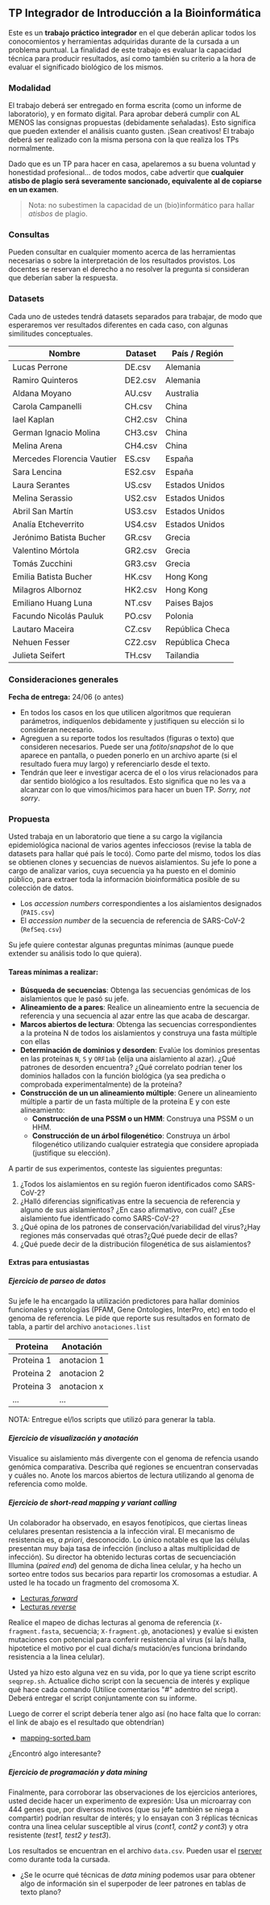 ## TP Integrador de Introducción a la Bioinformática

Este es un **trabajo práctico integrador** en el que deberán aplicar todos los conocomientos y herramientas adquiridas durante de la cursada a un problema puntual. La finalidad de este trabajo es evaluar la capacidad técnica para producir resultados, así como también su criterio a la hora de evaluar el significado biológico de los mismos.

### Modalidad 

El trabajo deberá ser entregado en forma escrita (como un informe de laboratorio), y en formato digital. Para aprobar deberá cumplir con AL MENOS las consignas propuestas (debidamente señaladas). Esto significa que pueden extender el análisis cuanto gusten. ¡Sean creativos! El trabajo deberá ser realizado con la misma persona con la que realiza los TPs normalmente. 

Dado que es un TP para hacer en casa, apelaremos a su buena voluntad y honestidad profesional... de todos modos, cabe advertir que **cualquier atisbo de plagio será severamente sancionado, equivalente al de copiarse en un examen**. 

> Nota: no subestimen la capacidad de un (bio)informático para hallar *atisbos* de plagio. 

### Consultas

Pueden consultar en cualquier momento acerca de las herramientas necesarias o sobre la interpretación de los resultados provistos. Los docentes se reservan el derecho a no resolver la pregunta si consideran que deberían saber la respuesta. 

### Datasets

Cada uno de ustedes tendrá datasets separados para trabajar, de modo que esperaremos ver resultados diferentes en cada caso, con algunas similitudes conceptuales. 


| Nombre                     | Dataset | País / Región   |
|----------------------------|---------|-----------------|
| Lucas Perrone              | DE.csv  | Alemania        |
| Ramiro Quinteros           | DE2.csv | Alemania        |
| Aldana Moyano              | AU.csv  | Australia       |
| Carola Campanelli          | CH.csv  | China           |
| Iael Kaplan                | CH2.csv | China           |
| German Ignacio Molina      | CH3.csv | China           |
| Melina Arena               | CH4.csv | China           |
| Mercedes Florencia Vautier | ES.csv  | España          |
| Sara Lencina               | ES2.csv | España          |
| Laura Serantes             | US.csv  | Estados Unidos  |
| Melina Serassio            | US2.csv | Estados Unidos  |
| Abril San Martín           | US3.csv | Estados Unidos  |
| Analía Etcheverrito        | US4.csv | Estados Unidos  |
| Jerónimo Batista Bucher    | GR.csv  | Grecia          |
| Valentino Mórtola          | GR2.csv | Grecia          |
| Tomás Zucchini             | GR3.csv | Grecia          |
| Emilia Batista Bucher      | HK.csv  | Hong Kong       |
| Milagros Albornoz          | HK2.csv | Hong Kong       |
| Emiliano Huang Luna        | NT.csv  | Paises Bajos    |
| Facundo Nicolás Pauluk     | PO.csv  | Polonia         |
| Lautaro Maceira            | CZ.csv  | República Checa |
| Nehuen Fesser              | CZ2.csv | República Checa |
| Julieta Seifert            | TH.csv  | Tailandia       |

### Consideraciones generales

**Fecha de entrega:** 24/06 (o antes)

- En todos los casos en los que utilicen algoritmos que requieran parámetros, indíquenlos debidamente y justifiquen su elección si lo consideran necesario.
- Agreguen a su reporte todos los resultados (figuras o texto) que consideren necesarios. Puede ser una *fotito*/*snapshot* de lo que aparece en pantalla, o pueden ponerlo en un archivo aparte (si el resultado fuera muy largo) y referenciarlo desde el texto.
- Tendrán que leer e investigar acerca de el o los virus relacionados para dar sentido biológico a los resultados. Esto significa que no les va a alcanzar con lo que vimos/hicimos para hacer un buen TP. *Sorry, not sorry*.

### Propuesta

Usted trabaja en un laboratorio que tiene a su cargo la vigilancia  epidemiológica nacional de varios agentes infecciosos (revise la tabla de datasets para hallar qué país le tocó). Como parte del mismo, todos los días se obtienen clones y secuencias de nuevos aislamientos. Su jefe lo pone a cargo de analizar varios, cuya secuencia ya ha puesto en el dominio público, para extraer toda la información bioinformática posible de su colección de datos. 

- Los _accession numbers_ correspondientes a los aislamientos designados (`PAIS.csv`)
- El _accession number_ de la secuencia  de referencia de SARS-CoV-2 (`RefSeq.csv`)

Su jefe quiere contestar algunas preguntas mínimas (aunque puede extender su análisis todo lo que quiera).

#### Tareas mínimas a realizar:

- **Búsqueda de secuencias**: Obtenga las secuencias genómicas de los aislamientos que le pasó su jefe. 
- **Alineamiento de a pares**: Realice un alineamiento entre la secuencia de referencia y una secuencia al azar entre las que acaba de descargar. 
- **Marcos abiertos de lectura**: Obtenga las secuencias correspondientes a la proteína N de todos los aislamientos y construya una fasta múltiple con ellas 
- **Determinación de dominios y desorden**: Evalúe los dominios presentas en las proteínas `N`, `S` y `ORF1ab` (elija una aislamiento al azar). ¿Qué patrones de desorden encuentra? ¿Qué correlato podrían tener los dominios hallados con la función biológica (ya sea predicha o comprobada experimentalmente) de la proteína?
- **Construcción de un un alineamiento múltiple**: Genere un alineamiento múltiple a partir de un fasta múltiple de la proteína E y con este alineamiento:
  - **Construcción de una PSSM o un HMM**: Construya una PSSM o un HHM. 
  - **Construcción de un árbol filogenético**: Construya un árbol filogenético utilizando cualquier estrategia que considere apropiada (justifique su elección). 

A partir de sus experimentos, conteste las siguientes preguntas:

1. ¿Todos los aislamientos en su región fueron identificados como SARS-CoV-2?
2. ¿Halló diferencias significativas entre la secuencia de referencia y alguno de sus aislamientos? ¿En caso afirmativo, con cuál? ¿Ese aislamiento fue identficado como SARS-CoV-2?
3. ¿Qué opina de los patrones de conservación/variabilidad del virus?¿Hay regiones más conservadas qué otras?¿Qué puede decir de ellas?
4. ¿Qué puede decir de la distribución filogenética de sus aislamientos?

#### Extras para entusiastas

##### Ejercicio de *parseo* de datos

Su jefe le ha encargado la utilización predictores para hallar dominios funcionales y ontologías (PFAM, Gene Ontologies, InterPro, etc) en todo el genoma de referencia. Le pide que reporte sus resultados en formato de tabla, a partir del archivo `anotaciones.list`

| Proteina | Anotación |
| --- | ----------- |
| Proteina 1 | anotacion 1 |
| Proteina 2| anotacion 2 |
| Proteina 3| anotacion x |
| ... | ... |

NOTA: Entregue el/los scripts que utilizó para generar la tabla.

##### Ejercicio de visualización y anotación

Visualice su aislamiento más divergente con el genoma de refencia usando genómica comparativa. Describa qué regiones se encuentran conservadas y cuáles no. Anote los marcos abiertos de lectura utilizando al genoma de referencia como molde. 

##### Ejercicio de short-read mapping y variant calling

Un colaborador ha observado, en esayos fenotípicos, que ciertas lineas celulares presentan resistencia a la infección viral. El mecanismo de resistencia es, *a priori*, desconocido. Lo único notable es que las células presentan muy baja tasa de infección (incluso a altas multiplicidad de infección). Su director ha obtenido lecturas cortas de secuenciación Illumina (*paired end*) del genoma de dicha linea celular, y ha hecho un sorteo entre todos sus becarios para repartir los cromosomas a estudiar. A usted le ha tocado un fragmento del cromosoma X. 

- [Lecturas *forward*]()
- [Lecturas *reverse*]()

Realice el mapeo de dichas lecturas al genoma de referencia (`X-fragment.fasta`, secuencia; `X-fragment.gb`, anotaciones) y evalúe si existen mutaciones con potencial para conferir resistencia al virus (si la/s halla, hipotetice el motivo por el cual dicha/s mutación/es funciona brindando resistencia a la linea celular). 

Usted ya hizo esto alguna vez en su vida, por lo que ya tiene script escrito `seqprep.sh`. Actualice dicho script con la secuencia de interés y explique qué hace cada comando (Utilice comentarios "#" adentro del script). Deberá entregar el script conjuntamente con su informe.

Luego de correr el script debería tener algo así (no hace falta que lo corran: el link de abajo es el resultado que obtendrían)
- [mapping-sorted.bam]()

¿Encontró algo interesante?

##### Ejercicio de programación y data mining

Finalmente, para corroborar las observaciones de los ejercicios anteriores, usted decide hacer un experimento de expresión: Usa un microarray con 444 genes que, por diversos motivos (que su jefe también se niega a compartir) podrían resultar de interés; y lo ensayan con 3 réplicas técnicas contra una linea celular susceptible al virus (*cont1, cont2 y cont3*) y otra resistente (*test1, test2 y test3*). 

Los resultados se encuentran en el archivo `data.csv`. Pueden usar el [rserver](http://pi.iib.unsam.edu.ar/rserver2/) como durante toda la cursada.


[comment]: <> (Su jefe, solo viendo los archivos de texto plano y sin ningún tipo de procesamiento o visualización, exclama un *¡eureka!* y le encarga comprar anticuerpos monoclonales de H3K9me3, entre otras cosas.)

- ¿Se le ocurre qué técnicas de *data mining* podemos usar para obtener algo de información sin el superpoder de leer patrones en tablas de texto plano?
